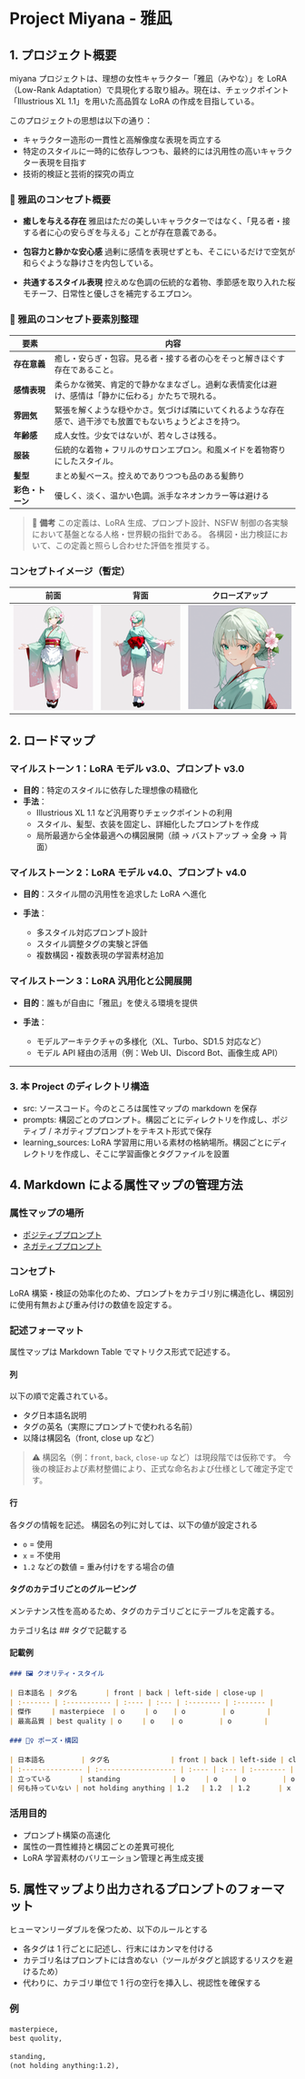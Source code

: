 # Project Miyana - 雅凪

## 1. プロジェクト概要

miyana プロジェクトは、理想の女性キャラクター「雅凪（みやな）」を LoRA（Low-Rank Adaptation）で具現化する取り組み。現在は、チェックポイント「Illustrious XL 1.1」を用いた高品質な LoRA の作成を目指している。

このプロジェクトの思想は以下の通り：

- キャラクター造形の一貫性と高解像度な表現を両立する
- 特定のスタイルに一時的に依存しつつも、最終的には汎用性の高いキャラクター表現を目指す
- 技術的検証と芸術的探究の両立

### 🌸 雅凪のコンセプト概要

- **癒しを与える存在**
  雅凪はただの美しいキャラクターではなく、「見る者・接する者に心の安らぎを与える」ことが存在意義である。

- **包容力と静かな安心感**
  過剰に感情を表現せずとも、そこにいるだけで空気が和らぐような静けさを内包している。

- **共通するスタイル表現**
  控えめな色調の伝統的な着物、季節感を取り入れた桜モチーフ、日常性と優しさを補完するエプロン。

### 🧭 雅凪のコンセプト要素別整理

| 要素             | 内容                                                                                                       |
| ---------------- | ---------------------------------------------------------------------------------------------------------- |
| **存在意義**     | 癒し・安らぎ・包容。見る者・接する者の心をそっと解きほぐす存在であること。                                 |
| **感情表現**     | 柔らかな微笑、肯定的で静かなまなざし。過剰な表情変化は避け、感情は「静かに伝わる」かたちで現れる。         |
| **雰囲気**       | 緊張を解くような穏やかさ。気づけば隣にいてくれるような存在感で、過干渉でも放置でもないちょうどよさを持つ。 |
| **年齢感**       | 成人女性。少女ではないが、若々しさは残る。                                                                 |
| **服装**         | 伝統的な着物 + フリルのサロンエプロン。和風メイドを着物寄りにしたスタイル。                                |
| **髪型**         | まとめ髪ベース。控えめでありつつも品のある髪飾り                                                           |
| **彩色・トーン** | 優しく、淡く、温かい色調。派手なネオンカラー等は避ける                                                     |

> 📝 **備考**
> この定義は、LoRA 生成、プロンプト設計、NSFW 制御の各実験において基盤となる人格・世界観の指針である。
> 各構図・出力検証において、この定義と照らし合わせた評価を推奨する。

### コンセプトイメージ（暫定）

| 前面                                                  | 背面                                                 | クローズアップ                                                            |
| ----------------------------------------------------- | ---------------------------------------------------- | ------------------------------------------------------------------------- |
| ![前面](concept_images/miyana_v20_01front_00160_.png) | ![背面](concept_images/miyana_v20_02back_00248_.png) | ![クローズアップ](concept_images/miyana_v20_11_portrait_right_00019_.png) |

## 2. ロードマップ

### マイルストーン 1：LoRA モデル v3.0、プロンプト v3.0

- **目的**：特定のスタイルに依存した理想像の精緻化
- **手法**：
  - Illustrious XL 1.1 など汎用寄りチェックポイントの利用
  - スタイル、髪型、衣装を固定し、詳細化したプロンプトを作成
  - 局所最適から全体最適への構図展開（顔 → バストアップ → 全身 → 背面）

### マイルストーン 2：LoRA モデル v4.0、プロンプト v4.0

- **目的**：スタイル間の汎用性を追求した LoRA へ進化
- **手法**：

  - 多スタイル対応プロンプト設計
  - スタイル調整タグの実験と評価
  - 複数構図・複数表現の学習素材追加

### マイルストーン 3：LoRA 汎用化と公開展開

- **目的**：誰もが自由に「雅凪」を使える環境を提供
- **手法**：

  - モデルアーキテクチャの多様化（XL、Turbo、SD1.5 対応など）
  - モデル API 経由の活用（例：Web UI、Discord Bot、画像生成 API）

---

### 3. 本 Project のディレクトリ構造

- src: ソースコード。今のところは属性マップの markdown を保存
- prompts: 構図ごとのプロンプト。構図ごとにディレクトリを作成し、ポジティブ / ネガティブプロンプトをテキスト形式で保存
- learning_sources: LoRA 学習用に用いる素材の格納場所。構図ごとにディレクトリを作成し、そこに学習画像とタグファイルを設置

## 4. Markdown による属性マップの管理方法

### 属性マップの場所

- [ポジティブプロンプト](src/positive_attribute_map.md)
- [ネガティブプロンプト](src/negative_attribute_map.md)

### コンセプト

LoRA 構築・検証の効率化のため、プロンプトをカテゴリ別に構造化し、構図別に使用有無および重み付けの数値を設定する。

### 記述フォーマット

属性マップは Markdown Table でマトリクス形式で記述する。

#### 列

以下の順で定義されている。

- タグ日本語名説明
- タグの英名（実際にプロンプトで使われる名前）
- 以降は構図名（front, close up など）

> ⚠️ 構図名（例：`front`, `back`, `close-up` など）は現段階では仮称です。
> 今後の検証および素材整備により、正式な命名および仕様として確定予定です。

#### 行

各タグの情報を記述。
構図名の列に対しては、以下の値が設定される

- `o` = 使用
- `x` = 不使用
- `1.2` などの数値 = 重み付けをする場合の値

#### タグのカテゴリごとのグルーピング

メンテナンス性を高めるため、タグのカテゴリごとにテーブルを定義する。

カテゴリ名は ## タグで記載する

#### 記載例

```md
### 🖼️ クオリティ・スタイル

| 日本語名 | タグ名       | front | back | left-side | close-up |
| :------- | :----------- | :---- | :--- | :-------- | :------- |
| 傑作     | masterpiece  | o     | o    | o         | o        |
| 最高品質 | best quality | o     | o    | o         | o        |

### 🧍‍♀️ ポーズ・構図

| 日本語名         | タグ名               | front | back | left-side | close-up |
| :--------------- | :------------------- | :---- | :--- | :-------- | :------- |
| 立っている       | standing             | o     | o    | o         | o        |
| 何も持っていない | not holding anything | 1.2   | 1.2  | 1.2       | x        |
```

### 活用目的

- プロンプト構築の高速化
- 属性の一貫性維持と構図ごとの差異可視化
- LoRA 学習素材のバリエーション管理と再生成支援

## 5. 属性マップより出力されるプロンプトのフォーマット

ヒューマンリーダブルを保つため、以下のルールとする

- 各タグは 1 行ごとに記述し、行末にはカンマを付ける
- カテゴリ名はプロンプトには含めない（ツールがタグと誤認するリスクを避けるため）
- 代わりに、カテゴリ単位で 1 行の空行を挿入し、視認性を確保する

### 例

```
masterpiece,
best quolity,

standing,
(not holding anything:1.2),
```
